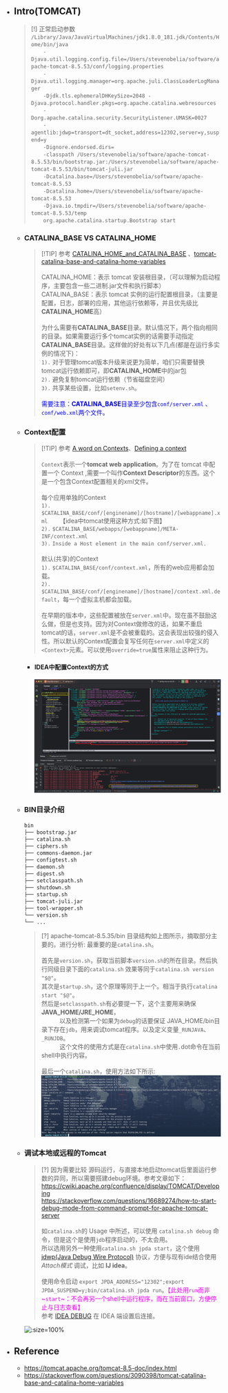 * ## Intro(TOMCAT)

    > [!] 正常启动参数
    <br>`/Library/Java/JavaVirtualMachines/jdk1.8.0_181.jdk/Contents/Home/bin/java`
    <br><span style='padding-left: 2em'/>`-Djava.util.logging.config.file=/Users/stevenobelia/software/apache-tomcat-8.5.53/conf/logging.properties`
    <br><span style='padding-left: 2em'/>`-Djava.util.logging.manager=org.apache.juli.ClassLoaderLogManager `
    <br><span style='padding-left: 2em'/>`-Djdk.tls.ephemeralDHKeySize=2048 -Djava.protocol.handler.pkgs=org.apache.catalina.webresources `
    <br><span style='padding-left: 2em'/>`-Dorg.apache.catalina.security.SecurityListener.UMASK=0027 `
    <br><span style='padding-left: 2em'/>`-agentlib:jdwp=transport=dt_socket,address=12302,server=y,suspend=y `
    <br><span style='padding-left: 2em'/>`-Dignore.endorsed.dirs= `
    <br><span style='padding-left: 2em'/>`-classpath /Users/stevenobelia/software/apache-tomcat-8.5.53/bin/bootstrap.jar:/Users/stevenobelia/software/apache-tomcat-8.5.53/bin/tomcat-juli.jar `
    <br><span style='padding-left: 2em'/>`-Dcatalina.base=/Users/stevenobelia/software/apache-tomcat-8.5.53 `
    <br><span style='padding-left: 2em'/>`-Dcatalina.home=/Users/stevenobelia/software/apache-tomcat-8.5.53 `
    <br><span style='padding-left: 2em'/>`-Djava.io.tmpdir=/Users/stevenobelia/software/apache-tomcat-8.5.53/temp `
    <br><span style='padding-left: 2em'/>`org.apache.catalina.startup.Bootstrap start`
    
    + ### CATALINA_BASE VS CATALINA_HOME

        > [!TIP] 参考 [CATALINA_HOME_and_CATALINA_BASE](https://tomcat.apache.org/tomcat-8.5-doc/introduction.html#CATALINA_HOME_and_CATALINA_BASE) 、[tomcat-catalina-base-and-catalina-home-variables](https://stackoverflow.com/questions/3090398/tomcat-catalina-base-and-catalina-home-variables)
        <br><br>CATALINA_HOME：表示 tomcat 安装根目录，（可以理解为启动程序，主要包含一些二进制.jar文件和执行脚本）
        <br>CATALINA_BASE：表示 tomcat 实例的运行配置根目录，（主要是配置，日志，部署的应用，其他运行依赖等，并且优先级比**CATALINA_HOME**高）
        <br><br>为什么需要有**CATALINA_BASE**目录。默认情况下，两个指向相同的目录。如果需要运行多个tomcat实例的话需要手动指定**CATALINA_BASE**目录。这样做的好处有以下几点(都是在运行多实例的情况下)：
        <br>`1).` 对于管理tomcat版本升级来说更为简单，咱们只需要替换tomcat运行依赖即可，即**CATALINA_HOME**中的jar包
        <br>`2).` 避免复制tomcat运行依赖（节省磁盘空间）
        <br>`3).` 共享某些设置，比如`setenv.sh`。
        <br><br><span style='color:blue'>需要注意：**CATALINA_BASE**目录至少包含`conf/server.xml` 、`conf/web.xml`两个文件。</span>

    + ### Context配置

        > [!TIP] 参考 [A word on Contexts](https://tomcat.apache.org/tomcat-8.5-doc/deployer-howto.html#A_word_on_Contexts)、[Defining a context](https://tomcat.apache.org/tomcat-8.5-doc/config/context.html#Defining_a_context)
        <br><br>`Context`表示一个**tomcat web application**。为了在 tomcat 中配置一个 Context ,需要一个叫作**Context Descriptor**的东西。这个是一个包含Context配置相关的xml文件。
        <br><br>每个应用单独的Context
        <br>`1).` `$CATALINA_BASE/conf/[enginename]/[hostname]/[webappname].xml`<span style='padding-left:2em'/>【idea中tomcat使用这种方式:如下图】
        <br>`2).` `$CATALINA_BASE/webapps/[webappname]/META-INF/context.xml`
        <br>`3).` `Inside a Host element in the main conf/server.xml.`
        <br><br>默认(共享)的Context
        <br>`1).` `$CATALINA_BASE/conf/context.xml`，所有的web应用都会加载。
        <br>`2).` `$CATALINA_BASE/conf/[enginename]/[hostname]/context.xml.default`，每一个虚拟主机都会加载。
        <br><br>在早期的版本中，这些配置被放在`server.xml`中。现在虽不鼓励这么做，但是也支持。因为对Context做修改的话，如果不重启tomcat的话，`server.xml`是不会被重载的。这会表现出较强的侵入性。所以默认的Context配置会复写任何在`server.xml`中定义的`<Context>`元素。可以使用`override=true`属性来阻止这种行为。

        - #### IDEA中配置Context的方式

            ![](/.images/doc/framework/tomcat/tomcat-readme-03.png ':size=100%')

    + ### BIN目录介绍

        ```
        bin
        ├── bootstrap.jar
        ├── catalina.sh
        ├── ciphers.sh
        ├── commons-daemon.jar
        ├── configtest.sh
        ├── daemon.sh
        ├── digest.sh
        ├── setclasspath.sh
        ├── shutdown.sh
        ├── startup.sh
        ├── tomcat-juli.jar
        ├── tool-wrapper.sh
        └── version.sh
        └── ...
        ```

        > [?] apache-tomcat-8.5.35/bin 目录结构如上图所示，摘取部分主要的。进行分析: 最重要的是`catalina.sh`。
        <br><br>首先是`version.sh`，获取当前脚本`version.sh`的所在目录。然后执行同级目录下面的`catalina.sh` 效果等同于`catalina.sh version "$@"`。
        <br>其次是`startup.sh`，这个原理等同于上一个。相当于执行`catalina start "$@"`。
        <br>然后是`setclasspath.sh`有必要提一下，这个主要用来确保**JAVA_HOME/JRE_HOME**，
        <br><span style='padding-left:3em'/>以及检测第一个如果为`debug`的话要保证 JAVA_HOME/bin目录下存在`jdb`，用来调试tomcat程序。以及定义变量`_RUNJAVA`、`_RUNJDB`。
        <br><span style='padding-left:3em'/>这个文件的使用方式是在`catalina.sh`中使用`.`dot命令在当前shell中执行内容。
        <br><br>最后一个`catalina.sh`，使用方法如下所示:
        <br>![](/.images/doc/framework/tomcat/tomcat-readme-01.png ':size=90%')

    + ### 调试本地或远程的Tomcat

        > [?] 因为需要比较 源码运行，与直接本地启动tomcat后里面运行参数的异同，所以需要搭建debug环境。参考文章如下：
        <br>https://cwiki.apache.org/confluence/display/TOMCAT/Developing
        <br>https://stackoverflow.com/questions/16689274/how-to-start-debug-mode-from-command-prompt-for-apache-tomcat-server
        <br><br> 如`catalina.sh`的 Usage 中所述，可以使用 `catalina.sh debug` 命令，但是这个是使用`jdb`程序启动的，不太会用。
        <br>所以选用另外一种使用`catalina.sh jpda start`，这个使用 [jdwp(Java Debug Wire Protocol)](https://docs.oracle.com/javase/7/docs/technotes/guides/jpda/jdwp-spec.html) 协议，方便与现有ide结合使用 *Attach模式* 调试，比如 **IJ idea**。
        <br><br>使用命令启动 `export JPDA_ADDRESS="12302";export JPDA_SUSPEND=y;bin/catalina.sh jpda run`。<span style='color: #eb04f0'>【此处用`run`而非~`start`~：不会再另一个shell中运行程序，而在当前窗口，方便停止与日志查看】</span>
        <br>参考 [IDEA DEBUG](../../advance/debug.md) 在 IDEA 端设置后连接。

        ![](/.images/doc/framework/tomcat/tomcat-readme-02.gif ':size=100%')

* ## Reference

    + https://tomcat.apache.org/tomcat-8.5-doc/index.html
    + https://stackoverflow.com/questions/3090398/tomcat-catalina-base-and-catalina-home-variables